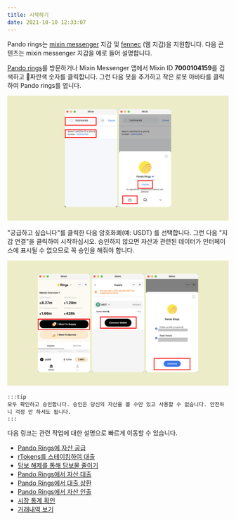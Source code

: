 ```yaml
---
title: 시작하기
date: 2021-10-10 12:33:07
---
```


Pando rings는 [mixin messenger](https://docs.pando.im/docs/wallets/mixin-messenger) 지갑 및 [fennec](https://docs.pando.im/docs/apps/wallets) (웹 지갑)을 지원합니다. 다음 콘텐츠는 mixin messenger 지갑을 예로 들어 설명합니다.

[Pando rings](https://rings.pando.im)를 방문하거나 Mixin Messenger 앱에서 Mixin ID **7000104159**를 검색하고 파란색 숫자를 클릭합니다. 그런 다음 봇을 추가하고 작은 로봇 아바타를 클릭하여 Pando rings를 엽니다.

![](../assets/rings-get-started-p1.png)

"공급하고 싶습니다"를 클릭한 다음 암호화폐(예: USDT) 를 선택합니다. 그런 다음 "지갑 연결"을 클릭하여 시작하십시오. 승인하지 않으면 자산과 관련된 데이터가 인터페이스에 표시될 수 없으므로 꼭 승인을 해줘야 합니다.

![](../assets/rings-get-started-p2.png)

````mdx-code-block
:::tip
모두 확인하고 승인합니다. 승인은 당신의 자산을 볼 수만 있고 사용할 수 없습니다. 안전하니 걱정 안 하셔도 됩니다.
:::
````

다음 링크는 관련 작업에 대한 설명으로 빠르게 이동할 수 있습니다.

- [Pando Rings에 자산 공급](https://docs.pando.im/docs/rings/tutorials/how-to-supply)
- [rTokens를 스테이킹하여 대출](https://docs.pando.im/docs/rings/tutorials/how-to-pledge)
- [담보 해제를 통해 담보물 줄이기](https://docs.pando.im/docs/rings/tutorials/how-to-unpledge)
- [Pando Rings에서 자산 대출](https://docs.pando.im/docs/rings/tutorials/how-to-borrow)
- [Pando Rings에서 대출 상환](https://docs.pando.im/docs/rings/tutorials/how-to-repay)
- [Pando Rings에서 자산 인출](https://docs.pando.im/docs/rings/tutorials/how-to-withdraw)
- [시장 통계 확인](https://docs.pando.im/docs/rings/tutorials/check-market-stats)
- [거래내역 보기](https://docs.pando.im/docs/rings/tutorials/check-tx-history)


